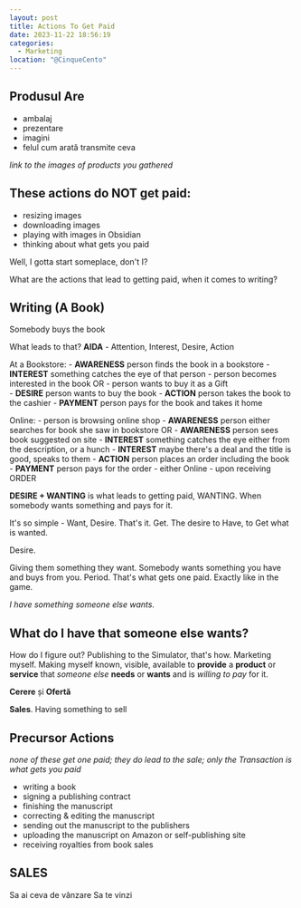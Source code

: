 ```yaml
---
layout: post
title: Actions To Get Paid
date: 2023-11-22 18:56:19
categories:
  - Marketing
location: "@CinqueCento"
---
```


## Produsul Are 
- ambalaj
- prezentare
- imagini
- felul cum arată transmite ceva 

*link to the images of products you gathered*



## These actions do NOT get paid:
- resizing images
- downloading images
- playing with images in Obsidian
- thinking about what gets you paid

Well, I gotta start someplace, don't I?

What are the actions that lead to getting paid, when it comes to writing?

## Writing (A Book)

Somebody buys the book

What leads to that? 
**AIDA** - Attention, Interest, Desire, Action

At a Bookstore:
	- **AWARENESS** person finds the book in a bookstore
	- **INTEREST** something catches the eye of that person
		- person becomes interested in the book OR
		- person wants to buy it as a Gift				
	- **DESIRE** person wants to buy the book
	- **ACTION** person takes the book to the cashier
	- **PAYMENT** person pays for the book and takes it home

Online:
	- person is browsing online shop
	- **AWARENESS** person either searches for book she saw in bookstore OR
	- **AWARENESS** person sees book suggested on site
	- **INTEREST** something catches the eye either from the description, or a hunch
	- **INTEREST** maybe there's a deal and the title is good, speaks to them
	- **ACTION** person places an order including the book
	- **PAYMENT** person pays for the order
		- either Online
		- upon receiving ORDER


**DESIRE + WANTING** is what leads to getting paid, WANTING. When somebody wants something and pays for it.

It's so simple - Want, Desire. That's it. Get. The desire to Have, to Get what is wanted. 

Desire.

Giving them something they want. Somebody wants something you have and buys from you. Period. That's what gets one paid. Exactly like in the game. 

*I have something someone else wants.* 

## What do I have that someone else wants?

How do I figure out? Publishing to the Simulator, that's how. Marketing myself. Making myself known, visible, available to **provide** a **product** or **service** that *someone else* **needs** or **wants** and is *willing to pay* for it.

**Cerere** și **Ofertă**

**Sales**. Having something to sell
## Precursor Actions 
*none of these get one paid; they do lead to the sale; only the Transaction is what gets you paid*
- writing a book
- signing a publishing contract
- finishing the manuscript
- correcting & editing the manuscript
- sending out the manuscript to the publishers
- uploading the manuscript on Amazon or self-publishing site
- receiving royalties from book sales

## SALES
Sa ai ceva de vânzare 
Sa te vinzi
